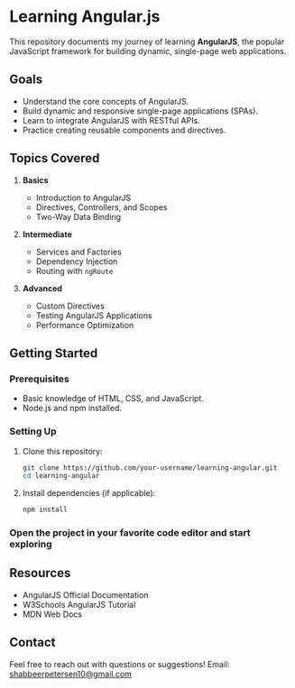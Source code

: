 # Learning Angular.js

This repository documents my journey of learning **AngularJS**, the popular JavaScript framework for building dynamic, single-page web applications.

## Goals

- Understand the core concepts of AngularJS.
- Build dynamic and responsive single-page applications (SPAs).
- Learn to integrate AngularJS with RESTful APIs.
- Practice creating reusable components and directives.

## Topics Covered

1. **Basics**  
   - Introduction to AngularJS  
   - Directives, Controllers, and Scopes  
   - Two-Way Data Binding  

2. **Intermediate**  
   - Services and Factories  
   - Dependency Injection  
   - Routing with `ngRoute`  

3. **Advanced**  
   - Custom Directives  
   - Testing AngularJS Applications  
   - Performance Optimization  

## Getting Started

### Prerequisites

- Basic knowledge of HTML, CSS, and JavaScript.
- Node.js and npm installed.

### Setting Up

1. Clone this repository:

    ```bash
    git clone https://github.com/your-username/learning-angular.git
    cd learning-angular
    ```

2. Install dependencies (if applicable):

    ```bash
    npm install
    ```

### Open the project in your favorite code editor and start exploring

## Resources

- AngularJS Official Documentation
- W3Schools AngularJS Tutorial
- MDN Web Docs

## Contact

Feel free to reach out with questions or suggestions!
Email: <shabbeerpetersen10@gmail.com>
